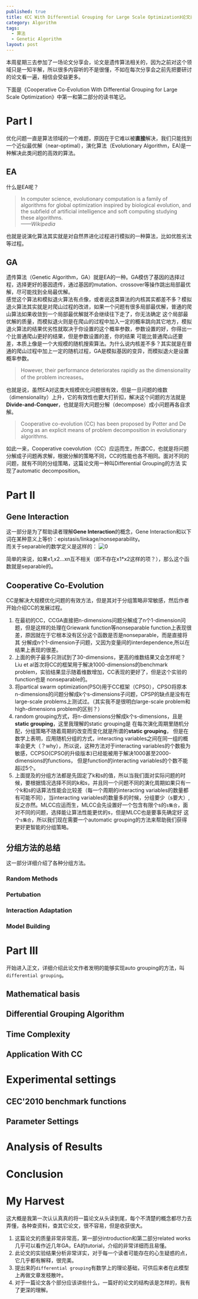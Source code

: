 ```yaml
---
published: true
title: 《CC With Differential Grouping for Large Scale Optimization》论文阅读
category: Algorithm
tags: 
  - 算法
  - Genetic Algorithm
layout: post
---
```


本周星期三去参加了一场论文分享会，论文是遗传算法相关的，因为之前对这个领域只是一知半解，所以很多内容听的不是很懂，不如在每次分享会之前先把要研讨的论文看一遍，相信会受益更多。

下面是《Cooperative Co-Evolution With Differential Grouping for Large Scale Optimization》中第一和第二部分的读书笔记。

# Part I

优化问题一直是算法领域的一个难题，原因在于它难以被**直接**解决，我们只能找到一个近似最优解（near-optimal），演化算法（Evolutionary Algorithm，EA)是一种解决此类问题的高效的算法。

## EA

什么是EA呢？  
>In computer science, evolutionary computation is a family of algorithms for global optimization inspired by biological evolution, and the subfield of artificial intelligence and soft computing studying these algorithms.  
*——Wikipedia*

也就是说演化算法其实就是对自然界进化过程进行模拟的一种算法，比如优胜劣汰等过程。

## GA

遗传算法（Genetic Algorithm，GA）就是EA的一种。GA模仿了基因的选择过程，选择更好的基因遗传，通过基因的mutation、crossover等操作跳出局部最优解，尽可能找到全局最优解。  
感觉这个算法和模拟退火算法有点像，或者说这类算法的内核其实都差不多？模拟退火算法其实就是对爬山过程的改进，如果一个问题有很多局部最优解，普通的爬山算法如果收敛到一个局部最优解就不会继续往下走了，你无法确定
这个局部最优解的质量，而模拟退火则是在爬山的过程中加入一定的概率跳向其它地方，模拟退火算法的结果优劣性就取决于你设置的这个概率参数，参数设置的好，你得出一个比普通爬山更好的结果，但是参数设置的差，你的结果
可能比普通爬山还要差，本质上像是一个大规模的随机搜索算法。为什么说内核差不多？其实就是在普通的爬山过程中加上一定的随机过程，GA是模拟基因的变异，而模拟退火是设置概率参数。
 
>However, their performance deteriorates rapidly as the dimensionality of the problem increases。

也就是说，虽然EA对这类大规模优化问题很有效，但是一旦问题的维数（dimensionality）上升，它的有效性也要大打折扣，解决这个问题的方法就是**Divide-and-Conquer**，也就是将大问题分解（decompose）成小问题再各自求解。

>Cooperative co-evolution (CC) has been proposed by Potter and De Jong as an explicit means of problem decomposition in evolutionary algorithms.

如此一来，Cooperative coevolution（CC）应运而生，所谓CC，也就是将问题分解成子问题再求解，根据分解的策略不同，CC的性能也各不相同。面对不同的问题，就有不同的分组策略，这篇论文用一种叫Differential Grouping的方法
实现了automatic decomposition。

# Part II

## Gene Interaction

这一部分是为了帮助读者理解**Gene Interaction**的概念，Gene Interaction和以下词在某种意义上等价：epistasis/linkage/nonseparability。  
而关于separable的数学定义是这样的：
![0](https://raw.githubusercontent.com/Logos23333/Logos23333.github.io/master/_posts/image/CC/0.png)

简单的来说，如果x1,x2...xn互不相关（即不存在x1*x2这样的项？），那么这个函数就是separable的。

## Cooperative Co-Evolution

CC是解决大规模优化问题的有效方法，但是其对于分组策略非常敏感，然后作者开始介绍CC的发展过程。

1. 在最初的CC，CCGA直接把n-dimensions问题分解成了n个1-dimension问题，但是这样的处理在Griewank function等nonseparable function上表现很差，原因就在于它根本没有区分这个函数是否是nonseparable，而是直接将其
分解成n个1-dimension子问题，又因为变量间的interdependence,所以在结果上表现的很差。  
2. 上面的例子最多只测试到了30-dimensions，更高的维数结果又会怎样呢？Liu et al首次将CC的框架用于解决1000-dimensions的benchmark problem，实验结果显示随着维数增加，CC表现的更好了，但是这个实验的function也是
nonseparable的。
3. 将partical swarm optimization(PSO)用于CC框架（CPSO），CPSO将原本n-dimensions的问题分解成k个s-dimensions子问题，CPSP的缺点是没有在large-scale problems上测试过。（其实我不是很明白large-scale problem和high-dimensions problem的区别？）
4. random grouping方式，将n-dimensions分解成k个s-dimensions，且是**static grouping**，这里我理解的static grouping是 在每次演化周期里随机分配，分组策略不随着周期的改变而变化就是所谓的**static grouping**，
但是在数学上表明，应用随机分组的方式，interacting variables之间在同一组的概率会更大（？why），所以说，这种方法对于interacting variables的个数极为敏感，CCPSO(CPSO的升级版本)已经能被用于解决1000甚至2000-dimensions的functions，
但是function的interacting variables的个数不能超过5个。
5. 上面提及的分组方法都是先固定了k和s的值，所以当我们面对实际问题的时候，要根据情况选择不同的k和s，并且同一个问题不同的演化周期如果只有一个k和s的话算法性能会比较差（每一个周期的interacting variables的数量都
有可能不同），当interacting variables的数量多的时候，分组要少（s要大）,反之亦然。MLCC应运而生，MLCC会先设置好一个包含有限个s的`s集合`，面对不同的问题，选择能让算法性能更优的s，但是MLCC也是要事先确定好
这个`s集合`，所以我们现在需要一个automatic grouping的方法来帮助我们获得更好更智能的分组策略。

## 分组方法的总结

这一部分详细介绍了各种分组方法。

### Random Methods

### Pertubation

### Interaction Adaptation

### Model Building

# Part III

开始进入正文，详细介绍此论文作者发明的能够实现auto grouping的方法，叫`differential grouping`。

## Mathematical basis

## Differential Grouping Algorithm

## Time Complexity

## Application With CC

# Experimental settings

## CEC'2010 benchmark functions

## Parameter Settings

# Analysis of Results

# Conclusion

# My Harvest

这大概是我第一次认认真真的将一篇论文从头读到尾，每个不清楚的概念都尽力去弄懂，各种查资料，查其它论文，很不容易，但是收获很大。  
1. 这篇论文的质量非常非常高，第一部分introduction和第二部分related works几乎可以看作近几年GA，EA的tutorial，介绍的非常详细而且易懂。  
2. 此论文的实验结果分析非常详实，对于每一个读者可能存在的心生疑惑的点，它几乎都有解释，很完美。
3. 提出来的`differential grouping`有数学上的理论基础，可供后来者在此模型上再做文章发枝散叶。
4. 对于一篇论文各个部分应该讲些什么，一篇好的论文的结构该是怎样的，我有了更深的理解。